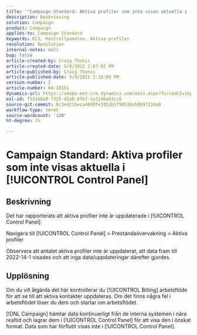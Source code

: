 ```yaml
---
title: '"Campaign Standard: Aktiva profiler som inte visas aktuella i [!UICONTROL Control Panel]'''
description: Beskrivning
solution: Campaign
product: Campaign
applies-to: Campaign Standard
keywords: KCS, Kontrollpanelen, Aktiva profiler
resolution: Resolution
internal-notes: null
bug: false
article-created-by: Craig Thonis
article-created-date: 5/9/2022 2:07:02 PM
article-published-by: Craig Thonis
article-published-date: 5/9/2022 2:18:08 PM
version-number: 2
article-number: KA-18151
dynamics-url: https://adobe-ent.crm.dynamics.com/main.aspx?forceUCI=1&pagetype=entityrecord&etn=knowledgearticle&id=3f406c4a-a1cf-ec11-a7b5-00224809c196
exl-id: f55168a9-f325-42a8-8fb7-1a1146ab3cc6
source-git-commit: 0c3e421beca46d9fe1952b1f98538a50697216a0
workflow-type: tm+mt
source-wordcount: '128'
ht-degree: 1%

---
```


# Campaign Standard: Aktiva profiler som inte visas aktuella i [!UICONTROL Control Panel]

## Beskrivning


Det har rapporterats att aktiva profiler inte är uppdaterade i [!UICONTROL Control Panel].

Navigera till [!UICONTROL Control Panel] > Prestandaövervakning > Aktiva profiler

Observera att antalet aktiva profiler inte är uppdaterat, att data fram till 2022-14-1 visades och att inga data/uppdateringar därefter gjordes.


## Upplösning


Om du vill åtgärda det här kontrollerar du [!UICONTROL Billing] arbetsflöde för att se till att aktiva kontakter uppdateras. Om det finns några fel i arbetsflödet löser du dem och startar om arbetsflödet.

[!DNL Campaign] hämtar data kontinuerligt från de interna systemen i nära realtid och lagrar dem i [!UICONTROL Control Panel] för att visa den i önskat format. Data som har förflutit visas inte i [!UICONTROL Control Panel].
